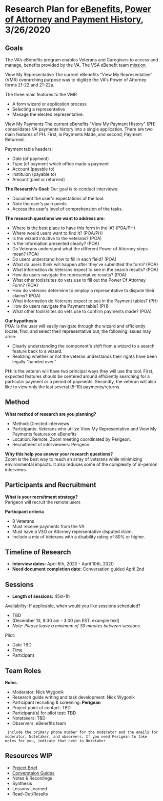 # Research Plan for [eBenefits]( https://github.com/department-of-veterans-affairs/va.gov-team/tree/master/teams/vsa/teams/ebenefits), [Power of Attorney and Payment History]( https://github.com/department-of-veterans-affairs/va.gov-team/tree/master/teams/vsa/teams/ebenefits/features/view-update-POA), 3/26/2020

## Goals        
The VA’s eBenefits program enables Veterans and Caregivers to access and manage, benefits provided by the VA. The VSA eBenefit team [mission]( https://github.com/department-of-veterans-affairs/va.gov-team/blob/master/teams/vsa/teams/ebenefits/charter.md).

View My Representative
The current eBenefits “View My Representative” (VMR) overarching purpose was to digitize the VA's Power of Attorney forms 21-22 and 21-22a. <br>

The three main features to the VMR
 - A form wizard or application process
 - Selecting a representative
 - Manage the elected representative.  
 
View My Payments
The current eBenefits "View My Payment History" (PH) consolidates VA payments history into a single application. There are two main features of PH. First, is Payments Made, and second, Payment Returned. <br>

Payment table headers:<br>
 - Date (of payment)
 - Type (of payment which office made a payment
 - Account (payable to)
 - Instituion (payable to)
 - Amount (paid or returned)

**The Research's Goal:**
Our goal is to conduct interviews:
 - Document the user's expectations of the tool. 
 - Note the user's pain points.
 - Access the user's level of comprehension of the tasks. 
 
**The research questions we want to address are:**
- Where is the best place to have this form in the IA?  (POA/PH)
- Where would users want to find it? (POA/PH)
- Is the wizard intuitive to the veterans? (POA) 
- Is the information presented clearly? (POA)
- Do Veterans understand what the different Power of Attorney steps mean? (POA)
- Do users understand how to fill in each field? (POA)
- What do users think will happen after they’ve submitted the form? (POA)
- What information do Veterans expect to see in the search results? (POA)
- How do users navigate the representative results? (POA)
- What other tools/sites do vets use to fill out the Power Of Attorney Form? (POA)
- How do veterans determine to employ a representative to dispute their claims? (POA)
- What information do Veterans expect to see in the Payment tables? (PH)
- How do users navigate the Payment table? (PH)
- What other tools/sites do vets use to confirm payments made? (POA)

 
**Our hypothesis**   
POA: Is the user will easily navigate through the wizard and efficiently locate, find, and select their representative but, the following issues may arise:
- Clearly understanding the component's shift from a wizard to a search feature back to a wizard.
- Realizing whether or not the veteran understands their rights have been legally “handed over.”

PH: Is the veteran will have two principal ways they will use the tool.  First, expected features should be centered around efficiently searching for a particular payment or a period of payments. Secondly, the veteran will also like to view only the last several (5-10) payments/returns.

## Method
**What method of research are you planning?** <br>
- Method: Directed interviews
- Participants: Veterans who utilize View My Representative and View My Payments features on eBenefits
- Location: Remote, Zoom meeting coordinated by Perigeon.
- Recruitment of interviewees: Perigeon

**Why this help you answer your research questions?** <br>
Zoom is the best way to reach an array of veterans while minimizing environmental impacts. It also reduces some of the complexity of in-person interviews.  

## Participants and Recruitment
**What is your recruitment strategy?** <br>
Perigeon will recruit the remote users <br>

 **Participant criteria** <br>
 - 8 Veterans
 - Must receive payments from the VA 
 - Must have a VSO or Attorney representative disputed claim.
 - Include a mix of Veterans with a disability rating of 80% or higher.

## Timeline of Research 
- **Interview dates:** April 6th, 2020 - April 10th, 2020
- **Need document completion date:** Conversation guided April 2nd

## Sessions
- **Length of sessions:** 45m-1h <br>

Availability: If applicable, when would you like sessions scheduled? <br>
- TBD
- (December 13, 9:30 am - 3:00 pm EST.  example text)
- _Note: Please leave a minimum of 30 minutes between sessions._

Pilot: 
- Date TBD
- Time
- Participant

## Team Roles
**Roles**.
- Moderator: Nick Wygonik 
- Research guide writing and task development: Nick Wygonik
- Participant recruiting & screening: **Perigean**
- Project point of contact: TBD
- Participant(s) for pilot test: TBD
- Notetakers: TBD
- Observers: eBenefits team

` Include the primary phone number for the moderator and the emails for moderator, Notetaker, and observers. If you need Perigean to take notes for you, indicate that next to Notetaker`

## Resources WIP
- [Project Brief](https://github.com/department-of-veterans-affairs/va.gov-team/tree/master/teams/vsa/teams/ebenefits/features/view-update-POA)
- [Converstaion Guides](wip)
- Notes & Recordings
- Synthesis
- Lessons Learned
- Read-Out/Results
 
